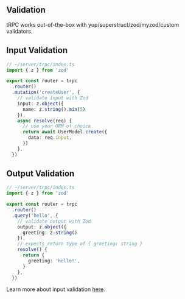 ## Validation

tRPC works out-of-the-box with yup/superstruct/zod/myzod/custom validators.

## Input Validation

```ts
// ~/server/trpc/index.ts
import { z } from 'zod'

export const router = trpc
  .router()
  .mutation('createUser', {
    // validate input with Zod
    input: z.object({
      name: z.string().min(5)
    }),
    async resolve(req) {
      // use your ORM of choice
      return await UserModel.create({
        data: req.input,
      })
    },
  })
```

## Output Validation

```ts
// ~/server/trpc/index.ts
import { z } from 'zod'

export const router = trpc
  .router()
  .query('hello', {
    // validate output with Zod
    output: z.object({
      greeting: z.string()
    }),
    // expects return type of { greeting: string }
    resolve() {
      return {
        greeting: 'hello!',
      }
    },
  })
```

Learn more about input validation [here](https://trpc.io/docs/router#input-validation).
